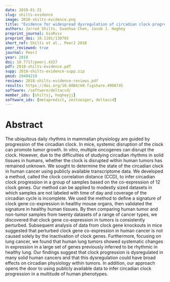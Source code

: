 ```yaml
---
date: 2018-01-31
slug: shilts-evidence
image: 2018-shilts-evidence.png
title: "Evidence for widespread dysregulation of circadian clock progression in human cancer"
authors: Jarrod Shilts, Guanhua Chen, Jacob J. Hughey
preprint_journal: bioRxiv
preprint_doi: 10.1101/130765
short_ref: Shilts et al., PeerJ 2018
peer_reviewed: true
journal: PeerJ
year: 2018
doi: 10.7717/peerj.4327
pdf: 2018-shilts-evidence.pdf
supp: 2018-shilts-evidence-supp.zip
pmid: 29404219
reviews: 2018-shilts-evidence-reviews.pdf
results: https://doi.org/10.6084/m9.figshare.4906745
software: /software/deltaccd/
member_ids: [shiltsj, hugheyjj]
software_ids: [metapredict, zeitzeiger, deltaccd]
---
```


# Abstract

The ubiquitous daily rhythms in mammalian physiology are guided by progression of the circadian clock. In mice, systemic disruption of the clock can promote tumor growth. In vitro, multiple oncogenes can disrupt the clock. However, due to the difficulties of studying circadian rhythms in solid tissues in humans, whether the clock is disrupted within human tumors has remained unknown. We sought to determine the state of the circadian clock in human cancer using publicly available transcriptome data. We developed a method, called the clock correlation distance (CCD), to infer circadian clock progression in a group of samples based on the co-expression of 12 clock genes. Our method can be applied to modestly sized datasets in which samples are not labeled with time of day and coverage of the circadian cycle is incomplete. We used the method to define a signature of clock gene co-expression in healthy mouse organs, then validated the signature in healthy human tissues. By then comparing human tumor and non-tumor samples from twenty datasets of a range of cancer types, we discovered that clock gene co-expression in tumors is consistently perturbed. Subsequent analysis of data from clock gene knockouts in mice suggested that perturbed clock gene co-expression in human cancer is not caused solely by the inactivation of clock genes. Furthermore, focusing on lung cancer, we found that human lung tumors showed systematic changes in expression in a large set of genes previously inferred to be rhythmic in healthy lung. Our findings suggest that clock progression is dysregulated in many solid human cancers and that this dysregulation could have broad effects on circadian physiology within tumors. In addition, our approach opens the door to using publicly available data to infer circadian clock progression in a multitude of human phenotypes.
